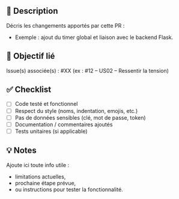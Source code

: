 ## 📝 Description
Décris les changements apportés par cette PR :
- Exemple : ajout du timer global et liaison avec le backend Flask.

## 🎯 Objectif lié
Issue(s) associée(s) : #XX (ex : #12 – US02 – Ressentir la tension)

## ✅ Checklist
- [ ] Code testé et fonctionnel
- [ ] Respect du style (noms, indentation, emojis, etc.)
- [ ] Pas de données sensibles (clé, mot de passe, token)
- [ ] Documentation / commentaires ajoutés
- [ ] Tests unitaires (si applicable)

## 💡 Notes
Ajoute ici toute info utile :
- limitations actuelles,
- prochaine étape prévue,
- ou instructions pour tester la fonctionnalité.